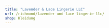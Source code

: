```yaml
---
title: "Lavender & Lace Lingerie LLC"
url: /richmond/lavender-und-lace-lingerie-llc/
shop: Kleidung
---
```

